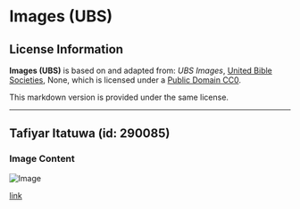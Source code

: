 # Images (UBS)

## License Information

**Images (UBS)** is based on and adapted from: _UBS Images_, [United Bible Societies](https://unitedbiblesocieties.org/), None, which is licensed under a [Public Domain CC0](https://creativecommons.org/public-domain/cc0/).

This markdown version is provided under the same license.



--------------------------------

## Tafiyar Itatuwa (id: 290085)

### Image Content

![Image](https://cdn.aquifer.bible/aquifer-content/resources/Media/WEB-0895_walking_trees.jpg)

[link](https://cdn.aquifer.bible/aquifer-content/resources/Media/WEB-0895_walking_trees.jpg)


